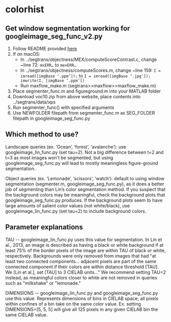 # colorhist

## Get window segmentation working for googleimage_seg_func_v2.py

1. Follow README provided [here](http://calvin.inf.ed.ac.uk/software/figure-ground-segmentation-by-transferring-window-masks/)
2. If on macOS:
   - In ../segtrans/objectness/MEX/computeScoreContrast.c, change ~line 72: `mxERR…` to `mexERR…`
   - In ../segtrans/objectness/computeScores.m, change ~line 159: `I = imread([imgBase ‘.ppm’]);` to 
   `I = imread([imgBase ‘.jpg’]); imwrite(I, [imgBase ‘.ppm’])`
   - Run maxflow_make.m (segtrans>>maxflow>>maxflow_make.m)
3. Place segmenter_func.m and figureground.m into your MATLAB folder
4. Download voc10.zip from above website, place contents into ../segtrans/data/xps
5. Run segmenter_func() with specified arguments
6. Use NEWFOLDER filepath from segmenter_func.m as SEG_FOLDER filepath in googleimage_seg_func.py


## Which method to use?
Landscape queries (ex. ‘Ocean’, ‘forest’, ‘avalanche’): use googleimage_lin_func.py (set tau=2).
Not a big difference between t=2 and t=3 as most images won’t be segmented, but
using googleimage_seg_func.py will lead to mostly meaningless figure-ground segmentation.

Object queries (ex. ‘Lemonade’, ‘scissors’, ‘watch’): default to using window
segmentation (segmenter.m, googleimage_seg_func.py), as it does a better job of
segmenting than Lin’s color segmentation method. If you suspect that the background
colors may be meaningful, check the background plots that googleimage_seg_func.py produces.
If the background plots seem to have large amounts of salient color values (not white/black),
use googleimage_lin_func.py (set tau=2) to include background colors.


## Parameter explanations
TAU -- googleimage_lin_func.py uses this value for segmentation. In Lin et al., 2013,
an image is described as having a black or white background if at least 75% of
the border pixels of the image are within TAU of black or white, respectively.
Backgrounds were only removed from images that had "at least two connected components...
adjacent pixels are part of the same connected component if their colors are within
distance threshold [TAU]. We [Lin et al.], set [TAU] to 3 CIELAB units..." We
recommend setting TAU=2 instead, as meaningful colors closer to white are not removed
in queries such as "milkshake" or "lemonade."


DIMENSIONS -- googleimage_lin_func.py and googleimage_seg_func.py use this value.
Represents dimensions of bins in CIELAB space; all pixels within confines of a bin
take on the same color value. Ex. setting DIMENSIONS=[5, 5, 5] will give all 125
pixels in any given CIELAB bin the same CIELAB value.

